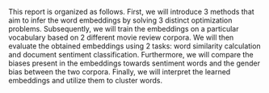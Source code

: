 This report is organized as follows.
First, we will introduce 3 methods that aim to infer the word embeddings by solving 3 distinct optimization problems. 
Subsequently, we will train the embeddings on a particular vocabulary based on 2 different movie review corpora. We will then evaluate the obtained embeddings using 2 tasks: word similarity calculation and document sentiment classification.
Furthermore, we will compare the biases present in the embeddings towards sentiment words and the gender bias between the two corpora. Finally, we will interpret the learned embeddings and utilize them to cluster words.
